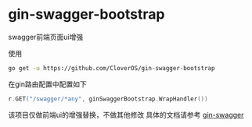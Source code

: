 # gin-swagger-bootstrap
swagger前端页面ui增强

使用
```sh
go get -u https://github.com/CloverOS/gin-swagger-bootstrap
```

在gin路由配置中配置如下
```go
r.GET("/swagger/*any", ginSwaggerBootstrap.WrapHandler())
```

该项目仅做前端ui的增强替换，不做其他修改
具体的文档请参考 [gin-swagger](https://github.com/swaggo/gin-swagger)
